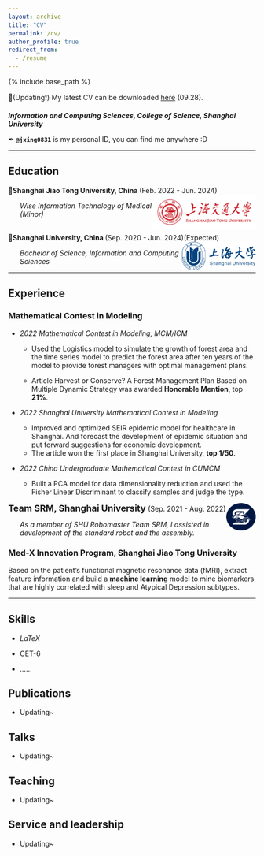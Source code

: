 ```yaml
---
layout: archive
title: "CV"
permalink: /cv/
author_profile: true
redirect_from:
  - /resume
---
```


{% include base_path %}

📌(Updating❗) My latest CV can be downloaded [here](https://jxing0831.github.io/files/jiexing0928.pdf) (09.28).


<!-- 
<embed src="https://jxing0831.github.io/files/jiexing0928.pdf" type="application/pdf" width="100%" />
--> 

***Information and Computing Sciences, College of Science, Shanghai University***

✒ **`@jxing0831`** is my personal ID, you can find me anywhere :D

---


## Education

<div align="left">
        <strong> 📕Shanghai Jiao Tong University, China  </strong>(Feb. 2022 - Jun. 2024)
          <a href="https://www.ntu.edu.sg/" target="_blank" rel="external">
            <img border="0" src="../images/sjtu.png" align="right" width="210" height="70">
          </a> 
        <ul>
        <i>
          Wise Information Technology of Medical (Minor)</i>
      </ul>      
      </div>
<br>



<div align="left">
        <strong> 📘Shanghai University, China  </strong>(Sep. 2020 - Jun. 2024)(Expected)
          <a href="https://en.shu.edu.cn/" target="_blank" rel="external">
            <img border="0" src="../images/shu.png" align="right" width="150" height="57">
          </a> 
        <ul>
        <i>
          Bachelor of Science, Information and Computing Sciences</i>
      </ul>      
      </div>
          
          
---

## Experience

### Mathematical Contest in Modeling

- *2022 Mathematical Contest in Modeling, MCM/ICM* 
  - Used the Logistics model to simulate the growth of forest area and the time series model to predict the forest area after ten years of the model to provide forest managers with optimal management plans. 
  
  - Article Harvest or Conserve? A Forest Management Plan Based on Multiple Dynamic Strategy was awarded **Honorable Mention**, top **21%**. 
  
- *2022 Shanghai University Mathematical Contest in Modeling* 
  - Improved and optimized SEIR epidemic model for healthcare in Shanghai. And forecast the development of epidemic situation and put forward suggestions for economic development. 
  - The article won the first place in Shanghai University, **top 1/50**. 

- *2022 China Undergraduate Mathematical Contest in CUMCM* 
  - Built a PCA model for data dimensionality reduction and used the Fisher Linear Discriminant to classify samples and judge the type.





<div align="left">
    <font size="4"><strong>Team SRM, Shanghai University  </strong></font>(Sep. 2021 - Aug. 2022)
            <img border="0" src="../images/srm.png" align="right" width="60" height="56">
        <ul>
        <i>
          As a member of SHU Robomaster Team SRM, I assisted in development of the standard robot and the assembly.</i>
      </ul>      
      </div>





### Med-X Innovation Program, Shanghai Jiao Tong University

Based on the patient’s functional magnetic resonance data (fMRI), extract feature information and build a **machine learning** model to mine biomarkers that are highly correlated with sleep and Atypical Depression subtypes.



---



## Skills


- $LaTeX$

- CET-6

- ……


## Publications
* Updating~


## Talks
* Updating~


## Teaching
* Updating~


## Service and leadership
* Updating~
